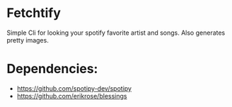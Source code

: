 # Fetchtify
Simple Cli for looking your spotify favorite artist and songs.
Also generates pretty images.

# Dependencies:
- https://github.com/spotipy-dev/spotipy
- https://github.com/erikrose/blessings
